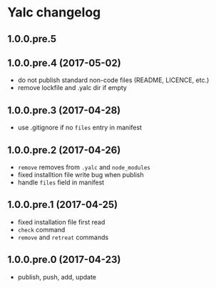 # Yalc changelog

## 1.0.0.pre.5

## 1.0.0.pre.4 (2017-05-02)
- do not publish standard non-code files (README, LICENCE, etc.)
- remove lockfile and .yalc dir if empty

## 1.0.0.pre.3 (2017-04-28)
- use .gitignore if no `files` entry in manifest

## 1.0.0.pre.2 (2017-04-26)

- `remove` removes from `.yalc` and `node_modules`
- fixed installtion file write bug when publish
- handle `files` field in manifest

## 1.0.0.pre.1 (2017-04-25)

- fixed installation file first read
- `check` command
- `remove` and `retreat` commands

## 1.0.0.pre.0 (2017-04-23)
- publish, push, add, update